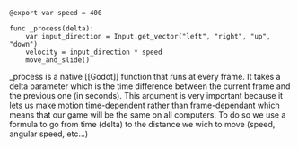 ```gdscript
@export var speed = 400

func _process(delta):
	var input_direction = Input.get_vector("left", "right", "up", "down")
	velocity = input_direction * speed
	move_and_slide()
```

\_process is a native [[Godot]] function that runs at every frame. It takes a delta parameter which is the time difference between the current frame and the previous one (in seconds). This argument is very important because it lets us make motion time-dependent rather than frame-dependant which means that our game will be the same on all computers. To do so we use a formula to go from time (delta) to the distance we wich to move (speed, angular speed, etc...)